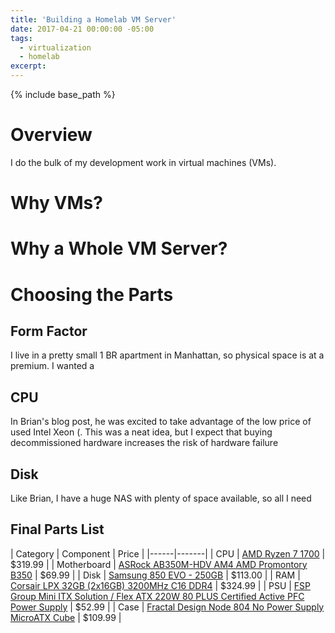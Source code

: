 ```yaml
---
title: 'Building a Homelab VM Server'
date: 2017-04-21 00:00:00 -05:00
tags:
  - virtualization
  - homelab
excerpt: 
---
```


{% include base_path %}

# Overview

I do the bulk of my development work in virtual machines (VMs).

# Why VMs?

# Why a Whole VM Server?

# Choosing the Parts

## Form Factor

I live in a pretty small 1 BR apartment in Manhattan, so physical space is at a premium. I wanted a

## CPU

In Brian's blog post, he was excited to take advantage of the low price of used Intel Xeon (. This was a neat idea, but I expect that buying decommissioned hardware increases the risk of hardware failure

## Disk

Like Brian, I have a huge NAS with plenty of space available, so all I need 

## Final Parts List

| Category | Component |  Price |
|------|-------|
| CPU | [AMD Ryzen 7 1700](http://amzn.to/2o1lDVI) | $319.99 |
| Motherboard | [ASRock AB350M-HDV AM4 AMD Promontory B350](https://www.newegg.com/Product/Product.aspx?Item=N82E16813157765) | $69.99 |
| Disk | [Samsung 850 EVO - 250GB](http://amzn.to/2pyfArr) | $113.00 |
| RAM | [Corsair LPX 32GB (2x16GB) 3200MHz C16 DDR4](http://amzn.to/2pytLg3) | $324.99 |
| PSU | [FSP Group Mini ITX Solution / Flex ATX 220W 80 PLUS Certified Active PFC Power Supply](http://amzn.to/2o1iWU9) | $52.99 |
| Case | [Fractal Design Node 804 No Power Supply MicroATX Cube](http://amzn.to/2oTr0FE) | $109.99 |
